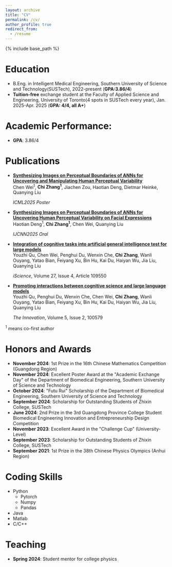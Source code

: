 ```yaml
---
layout: archive
title: "CV"
permalink: /cv/
author_profile: true
redirect_from:
  - /resume
---
```


{% include base_path %}

Education
======
* B.Eng. in Intelligent Medical Engineering, Southern University of Science and Technology(SUSTech), 2022-present (**GPA:3.86/4**)
* **Tuition-free** exchange student at the Faculty of Applied Science and Engineering, University of Toronto(4 spots in SUSTech every year), Jan. 2025-Apr. 2025 (**GPA: 4/4, all A+**)

# Academic Performance:
- **GPA**: 3.86/4  

Publications
======
- [**Synthesizing Images on Perceptual Boundaries of ANNs for Uncovering and Manipulating Human Perceptual Variability**](https://arxiv.org/abs/2505.03641)  
  Chen Wei<sup>1</sup>, **Chi Zhang<sup>1</sup>**, Jiachen Zou, Haotian Deng, Dietmar Heinke, Quanying Liu

  *ICML2025 Poster*
- [**Synthesizing Images on Perceptual Boundaries of ANNs for Uncovering Human Perceptual Variability on Facial Expressions**](https://arxiv.org/abs/2507.14549)  
  Haotian Deng<sup>1</sup>, **Chi Zhang<sup>1</sup>**, Chen Wei, Quanying Liu

  *IJCNN2025 Oral*
- [**Integration of cognitive tasks into artificial general intelligence test for large models**](https://www.cell.com/iscience/fulltext/S2589-0042(24)00772-7)  
  Youzhi Qu, Chen Wei, Penghui Du, Wenxin Che, **Chi Zhang**, Wanli Ouyang, Yatao Bian, Feiyang Xu, Bin Hu, Kai Du, Haiyan Wu, Jia Liu, Quanying Liu

  *iScience*, Volume 27, Issue 4, Article 109550
- [**Promoting interactions between cognitive science and large language models**](https://www.cell.com/the-innovation/pdf/S2666-6758(24)00017-1.pdf)  
  Youzhi Qu, Penghui Du, Wenxin Che, Chen Wei, **Chi Zhang**, Wanli Ouyang, Yatao Bian, Feiyang Xu, Bin Hu, Kai Du, Haiyan Wu, Jia Liu, Quanying Liu 

  *The Innovation*, Volume 5, Issue 2, 100579

  
<sup>1</sup> means co-first author

Honors and Awards
======
- **November 2024**: 1st Prize in the 16th Chinese Mathematics Competition (Guangdong Region)
- **November 2024**: Excellent Poster Award at the "Academic Exchange Day" of the Department of Biomedical Engineering, Southern University of Science and Technology
- **October 2024**: "Futu Rui" Scholarship of the Department of Biomedical Engineering, Southern University of Science and Technology
- **September 2024**: Scholarship for Outstanding Students of Zhixin College, SUSTech
- **June 2024**: 2nd Prize in the 3rd Guangdong Province College Student Biomedical Engineering Innovation and Entrepreneurship Design Competition
- **November 2023**: Excellent Award in the "Challenge Cup" (University-Level)
- **September 2023**: Scholarship for Outstanding Students of Zhixin College, SUSTech
- **September 2021**: 1st Prize in the 38th Chinese Physics Olympics (Anhui Region)


Coding Skills
======
* Python
  * Pytorch
  * Numpy
  * Pandas
* Java
* Matlab
* C/C++

  
Teaching
======
* **Spring 2024**: Student mentor for college physics
